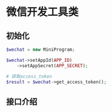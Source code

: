 # 微信开发工具类

## 初始化

```php
$wechat = new MiniProgram;

$wechat->setAppId(APP_ID)
    ->setAppSecret(APP_SECRET);

# 获取access_token
$result = $wechat->get_access_token();
```

## 接口介绍

